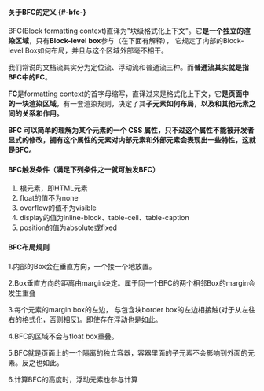 #### 关于BFC的定义 {#-bfc-}

BFC\(Block formatting context\)直译为"块级格式化上下文"。它**是一个独立的渲染区域**，只有**Block-level box**参与（在下面有解释）， 它规定了内部的Block-level Box如何布局，并且与这个区域外部毫不相干。

我们常说的文档流其实分为定位流、浮动流和普通流三种。而**普通流其实就是指BFC中的FC**。

**FC**是formatting context的首字母缩写，直译过来是格式化上下文，它**是页面中的一块渲染区域**，有一套渲染规则，决定了其**子元素如何布局，以及和其他元素之间的关系和作用。**

**BFC 可以简单的理解为某个元素的一个 CSS 属性，只不过这个属性不能被开发者显式的修改，拥有这个属性的元素对内部元素和外部元素会表现出一些特性，这就是BFC。**

#### BFC触发条件（满足下列条件之一就可触发BFC）

1. 根元素，即HTML元素
2. float的值不为none
3. overflow的值不为visible
4. display的值为inline-block、table-cell、table-caption
5. position的值为absolute或fixed

#### BFC布局规则

1.内部的Box会在垂直方向，一个接一个地放置。

2.Box垂直方向的距离由margin决定。属于同一个BFC的两个相邻Box的margin会发生重叠

3.每个元素的margin box的左边， 与包含块border box的左边相接触\(对于从左往右的格式化，否则相反\)。即使存在浮动也是如此。

4.BFC的区域不会与float box重叠。

5.BFC就是页面上的一个隔离的独立容器，容器里面的子元素不会影响到外面的元素。反之也如此。

6.计算BFC的高度时，浮动元素也参与计算



